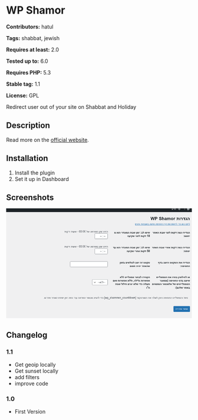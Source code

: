 # WP Shamor #
**Contributors:** hatul  

**Tags:** shabbat, jewish  

**Requires at least:** 2.0  

**Tested up to:** 6.0  

**Requires PHP:** 5.3

**Stable tag:** 1.1  

**License:** GPL  

Redirect user out of your site on Shabbat and Holiday

## Description ##
Read more on the [official website](https://wpshamor.com/).

## Installation ##
1. Install the plugin
2. Set it up in Dashboard

## Screenshots ##
![Dashboard](https://raw.githubusercontent.com/amiad/wp-shamor/master/screenshot-1.png)


## Changelog ##
### 1.1 ###
* Get geoip locally
* Get sunset locally
* add filters
* improve code
### 1.0 ###
* First Version
